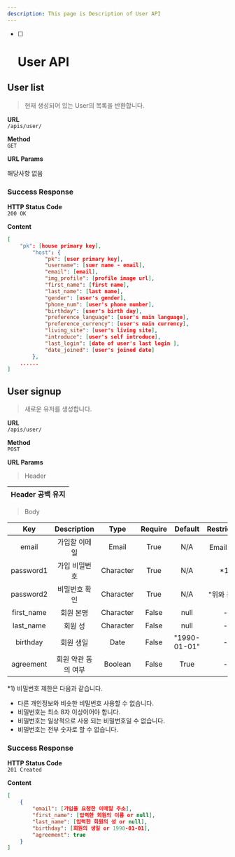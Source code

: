 ```yaml
---
description: This page is Description of User API
---
```


- [ ] # User API

## User list

> 현재 생성되어 있는 User의 목록을 반환합니다.

**URL**  
`/apis/user/`

**Method**  
`GET`

**URL Params**

해당사항 없음

### Success Response

**HTTP Status Code**  
`200 OK`

**Content**



```json
[    
    "pk": [house primary key],
        "host": {
            "pk": [user primary key],
            "username": [suer name - email],
            "email": [email],
            "img_profile": [profile image url],
            "first_name": [first name],
            "last_name": [last name],
            "gender": [user's gender],
            "phone_num": [user's phone number],
            "birthday": [user's birth day],
            "preference_language": [user's main language],
            "preference_currency": [user's main currency],
            "living_site": [user's living site],
            "introduce": [user's self introduce],
            "last_login": [date of user's last login ],
            "date_joined": [user's joined date]
        },
    ......
]
```

## User signup

> 새로운 유저를 생성합니다.

**URL**  
`/apis/user/`

**Method**  
`POST`

**URL Params**

> Header

| Header 공백 유지 |
| :---: |



> Body

|     Key     | Description |   Type    | Require |   Default    | Restriction |
| :---------: | :---------: | :-------: | :-----: | :----------: | :---------: |
|    email    |   가입할 이메일   |   Email   |  True   |     N/A      |  Email 형식   |
|  password1  |   가입 비밀번호   | Character |  True   |     N/A      |    \*1\)    |
|  password2  |   비밀번호 확인   | Character |  True   |     N/A      |   "위와 동일"   |
| first\_name |    회원 본명    | Character |  False  |     null     |      -      |
| last\_name  |    회원 성     | Character |  False  |     null     |      -      |
|  birthday   |    회원 생일    |   Date    |  False  | "1990-01-01" |      -      |
|  agreement  | 회원 약관 동의 여부 |  Boolean  |  False  |     True     |      -      |


*1) 비밀번호 제한은 다음과 같습니다.

* 다른 개인정보와 비슷한 비밀번호 사용할 수 없습니다.
* 비밀번호는 최소 8자 이상이어야 합니다.
* 비밀번호는 일상적으로 사용 되는 비밀번호일 수 없습니다.
* 비밀번호는 전부 숫자로 할 수 없습니다.

### Success Response

**HTTP Status Code**  
`201 Created`

**Content**
```json
[
    {
        "email": [가입을 요청한 이메일 주소],
        "first_name": [입력한 회원의 이름 or null],
        "last_name": [입력한 회원의 성 or null],
        "birthday": [회원의 생일 or 1990-01-01],
        "agreement": true
    }
]
```









